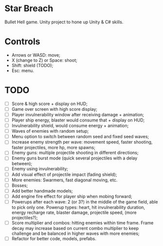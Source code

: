 # Star Breach

Bullet Hell game. Unity project to hone up Unity & C# skills. 

# Controls

- Arrows or WASD: move;
- X (change to Z) or Space: shoot;
- Shift: shield (TODO);
- Esc: menu.

# TODO

- [ ] Score & high score + display on HUD;
- [ ] Game over screen with high score display;
- [ ] Player invulnerability window after receiving damage + animation;
- [ ] Player ship energy, blaster would consume that + display on HUD;
- [ ] Invulnerability shield, would consume energy + animation;
- [ ] Waves of enemies with random setup;
- [ ] Menu option to switch between random seed and fixed seed waves;
- [ ] Increase enemy strength per wave: movement speed, faster shooting,
faster projectiles, more hp, more spawns;
- [ ] Enemy guns: multiple projectile shooting in different directions;
- [ ] Enemy guns burst mode (quick several projectiles with a delay between);
- [ ] Enemy using invulnerability;
- [ ] Add visual effect of projectile impact (fading shield);
- [ ] More enemies: Swarmers, fast diagonal moving, etc.
- [ ] Bosses;
- [ ] Add better handmade models;
- [ ] Add engine fire effect for player ship when mobing forward;
- [ ] Powerups after each wave: 2 (or 3?) in the middle of the game field,
able to pick only one.
Powerup types: heart, hit invulnerability duration, energy recharge rate,
blaster damage, projectile speed, (more projectiles?);
- [ ] Score multiplier and combos: hitting enemies within time frame.
Frame decay may increase based on current combo multiplier to keep
challenge and be balanced in higher waves with more enemies;
- [ ] Refactor for better code, models, prefabs.
